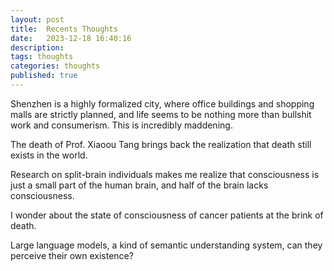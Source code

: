 ```yaml
---
layout: post
title:  Recents Thoughts
date:   2023-12-18 16:40:16
description: 
tags: thoughts
categories: thoughts
published: true
---
```


Shenzhen is a highly formalized city, where office buildings and shopping malls are strictly planned, and life seems to be nothing more than bullshit work and consumerism. This is incredibly maddening.

The death of Prof. Xiaoou Tang brings back the realization that death still exists in the world. 

Research on split-brain individuals makes me realize that consciousness is just a small part of the human brain, and half of the brain lacks consciousness. 

I wonder about the state of consciousness of cancer patients at the brink of death. 

Large language models, a kind of semantic understanding system, can they perceive their own existence?
